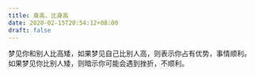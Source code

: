 ```yaml
---
title: 身高、比身高
date: 2020-02-15T20:54:12+08:00
draft: false
---
```


梦见你和别人比高矮，如果梦见自己比别人高，则表示你占有优势，事情顺利。
如果梦见你比别人矮，则暗示你可能会遇到挫折，不顺利。
